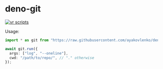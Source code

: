 # deno-git

[![vr scripts](https://badges.velociraptor.run/flat.svg)](https://velociraptor.run)

Usage:

```typescript
import * as git from "https://raw.githubusercontent.com/ayakovlenko/deno-git/v$VERSION/mod.ts";
```

```typescript
await git.run({
  args: ["log", "--oneline"],
  cwd: "/path/to/repo/", // "." otherwise
});
```
